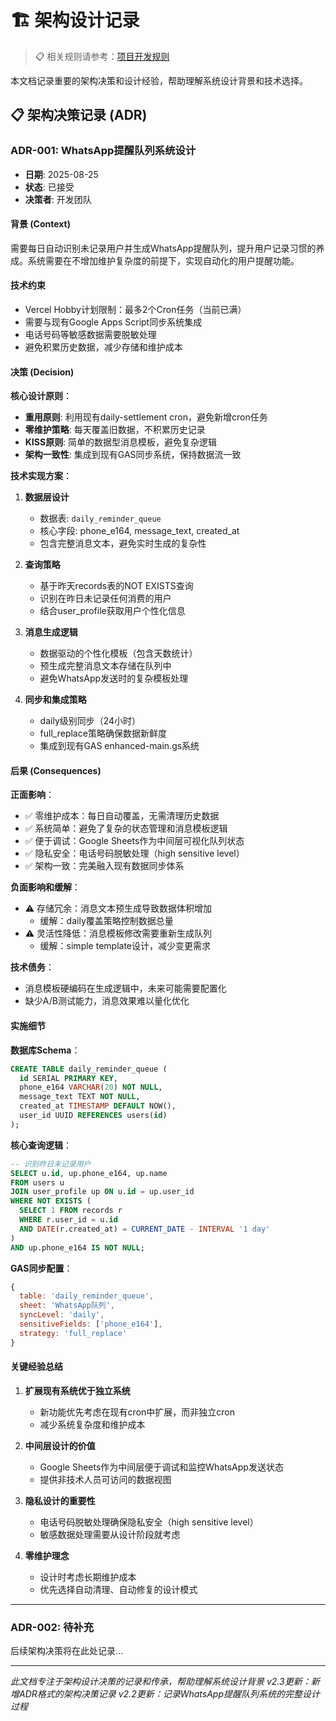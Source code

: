 # 🏗️ 架构设计记录

> 📋 相关规则请参考：[项目开发规则](../CLAUDE.md)

本文档记录重要的架构决策和设计经验，帮助理解系统设计背景和技术选择。

## 📋 架构决策记录 (ADR)

### ADR-001: WhatsApp提醒队列系统设计

- **日期**: 2025-08-25
- **状态**: 已接受
- **决策者**: 开发团队

#### 背景 (Context)
需要每日自动识别未记录用户并生成WhatsApp提醒队列，提升用户记录习惯的养成。系统需要在不增加维护复杂度的前提下，实现自动化的用户提醒功能。

#### 技术约束
- Vercel Hobby计划限制：最多2个Cron任务（当前已满）
- 需要与现有Google Apps Script同步系统集成
- 电话号码等敏感数据需要脱敏处理
- 避免积累历史数据，减少存储和维护成本

#### 决策 (Decision)

**核心设计原则**：
- **重用原则**: 利用现有daily-settlement cron，避免新增cron任务
- **零维护策略**: 每天覆盖旧数据，不积累历史记录
- **KISS原则**: 简单的数据型消息模板，避免复杂逻辑
- **架构一致性**: 集成到现有GAS同步系统，保持数据流一致

**技术实现方案**：
1. **数据层设计**
   - 数据表: `daily_reminder_queue` 
   - 核心字段: phone_e164, message_text, created_at
   - 包含完整消息文本，避免实时生成的复杂性

2. **查询策略**
   - 基于昨天records表的NOT EXISTS查询
   - 识别在昨日未记录任何消费的用户
   - 结合user_profile获取用户个性化信息

3. **消息生成逻辑**
   - 数据驱动的个性化模板（包含天数统计）
   - 预生成完整消息文本存储在队列中
   - 避免WhatsApp发送时的复杂模板处理

4. **同步和集成策略**
   - daily级别同步（24小时）
   - full_replace策略确保数据新鲜度
   - 集成到现有GAS enhanced-main.gs系统

#### 后果 (Consequences)

**正面影响**：
- ✅ 零维护成本：每日自动覆盖，无需清理历史数据
- ✅ 系统简单：避免了复杂的状态管理和消息模板逻辑
- ✅ 便于调试：Google Sheets作为中间层可视化队列状态
- ✅ 隐私安全：电话号码脱敏处理（high sensitive level）
- ✅ 架构一致：完美融入现有数据同步体系

**负面影响和缓解**：
- ⚠️ 存储冗余：消息文本预生成导致数据体积增加
  - 缓解：daily覆盖策略控制数据总量
- ⚠️ 灵活性降低：消息模板修改需要重新生成队列
  - 缓解：simple template设计，减少变更需求

**技术债务**：
- 消息模板硬编码在生成逻辑中，未来可能需要配置化
- 缺少A/B测试能力，消息效果难以量化优化

#### 实施细节

**数据库Schema**：
```sql
CREATE TABLE daily_reminder_queue (
  id SERIAL PRIMARY KEY,
  phone_e164 VARCHAR(20) NOT NULL,
  message_text TEXT NOT NULL,
  created_at TIMESTAMP DEFAULT NOW(),
  user_id UUID REFERENCES users(id)
);
```

**核心查询逻辑**：
```sql
-- 识别昨日未记录用户
SELECT u.id, up.phone_e164, up.name
FROM users u
JOIN user_profile up ON u.id = up.user_id
WHERE NOT EXISTS (
  SELECT 1 FROM records r 
  WHERE r.user_id = u.id 
  AND DATE(r.created_at) = CURRENT_DATE - INTERVAL '1 day'
)
AND up.phone_e164 IS NOT NULL;
```

**GAS同步配置**：
```javascript
{
  table: 'daily_reminder_queue',
  sheet: 'WhatsApp队列',
  syncLevel: 'daily',
  sensitiveFields: ['phone_e164'],
  strategy: 'full_replace'
}
```

#### 关键经验总结

1. **扩展现有系统优于独立系统**
   - 新功能优先考虑在现有cron中扩展，而非独立cron
   - 减少系统复杂度和维护成本

2. **中间层设计的价值**
   - Google Sheets作为中间层便于调试和监控WhatsApp发送状态
   - 提供非技术人员可访问的数据视图

3. **隐私设计的重要性**
   - 电话号码脱敏处理确保隐私安全（high sensitive level）
   - 敏感数据处理需要从设计阶段就考虑

4. **零维护理念**
   - 设计时考虑长期维护成本
   - 优先选择自动清理、自动修复的设计模式

---

### ADR-002: 待补充

后续架构决策将在此处记录...

---
*此文档专注于架构设计决策的记录和传承，帮助理解系统设计背景*
*v2.3更新：新增ADR格式的架构决策记录*
*v2.2更新：记录WhatsApp提醒队列系统的完整设计过程*